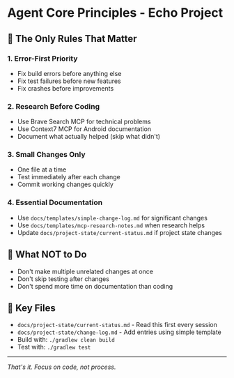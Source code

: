 # Agent Core Principles - Echo Project

## 🎯 The Only Rules That Matter

### 1. Error-First Priority
- Fix build errors before anything else
- Fix test failures before new features
- Fix crashes before improvements

### 2. Research Before Coding
- Use Brave Search MCP for technical problems
- Use Context7 MCP for Android documentation
- Document what actually helped (skip what didn't)

### 3. Small Changes Only
- One file at a time
- Test immediately after each change
- Commit working changes quickly

### 4. Essential Documentation
- Use `docs/templates/simple-change-log.md` for significant changes
- Use `docs/templates/mcp-research-notes.md` when research helps
- Update `docs/project-state/current-status.md` if project state changes

## 🚫 What NOT to Do
- Don't make multiple unrelated changes at once
- Don't skip testing after changes
- Don't spend more time on documentation than coding

## 📁 Key Files
- `docs/project-state/current-status.md` - Read this first every session
- `docs/project-state/change-log.md` - Add entries using simple template
- Build with: `./gradlew clean build`
- Test with: `./gradlew test`

---
*That's it. Focus on code, not process.*